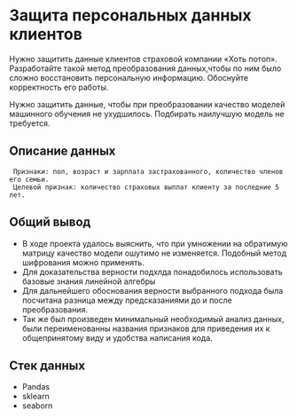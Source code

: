 # Защита персональных данных клиентов

Нужно защитить данные клиентов страховой компании «Хоть потоп». Разработайте такой метод преобразования данных,чтобы по ним было сложно восстановить персональную информацию. Обоснуйте корректность его работы.

Нужно защитить данные, чтобы при преобразовании качество моделей машинного обучения не ухудшилось. Подбирать наилучшую модель не требуется.

## Описание данных

     Признаки: пол, возраст и зарплата застрахованного, количество членов его семьи.
     Целевой признак: количество страховых выплат клиенту за последние 5 лет.

## Общий вывод

- В ходе проекта удалось выяснить, что при умножении на обратимую матрицу качество модели ошутимо не изменяется. Подобный метод шифрования можно применять. 
- Для доказательства верности подхлда понадобилось использовать базовые знания линейной алгебры
- Для дальнейшего обоснования верности выбранного подхода была посчитана разница между предсказаниями до и после преобразования.
- Так же был произведен минимальный необходимый анализ данных, были переименованны названия признаков для приведения их к общепринятому виду и удобства написания кода.

## Стек данных

- Pandas
- sklearn
- seaborn